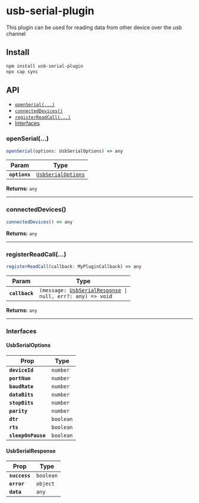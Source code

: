 # usb-serial-plugin

This plugin can be used for reading data from other device over the usb channel

## Install

```bash
npm install usb-serial-plugin
npx cap sync
```

## API

<docgen-index>

* [`openSerial(...)`](#openserial)
* [`connectedDevices()`](#connecteddevices)
* [`registerReadCall(...)`](#registerreadcall)
* [Interfaces](#interfaces)

</docgen-index>

<docgen-api>
<!--Update the source file JSDoc comments and rerun docgen to update the docs below-->

### openSerial(...)

```typescript
openSerial(options: UsbSerialOptions) => any
```

| Param         | Type                                                          |
| ------------- | ------------------------------------------------------------- |
| **`options`** | <code><a href="#usbserialoptions">UsbSerialOptions</a></code> |

**Returns:** <code>any</code>

--------------------


### connectedDevices()

```typescript
connectedDevices() => any
```

**Returns:** <code>any</code>

--------------------


### registerReadCall(...)

```typescript
registerReadCall(callback: MyPluginCallback) => any
```

| Param          | Type                                                                                                     |
| -------------- | -------------------------------------------------------------------------------------------------------- |
| **`callback`** | <code>(message: <a href="#usbserialresponse">UsbSerialResponse</a> \| null, err?: any) =&gt; void</code> |

**Returns:** <code>any</code>

--------------------


### Interfaces


#### UsbSerialOptions

| Prop               | Type                 |
| ------------------ | -------------------- |
| **`deviceId`**     | <code>number</code>  |
| **`portNum`**      | <code>number</code>  |
| **`baudRate`**     | <code>number</code>  |
| **`dataBits`**     | <code>number</code>  |
| **`stopBits`**     | <code>number</code>  |
| **`parity`**       | <code>number</code>  |
| **`dtr`**          | <code>boolean</code> |
| **`rts`**          | <code>boolean</code> |
| **`sleepOnPause`** | <code>boolean</code> |


#### UsbSerialResponse

| Prop          | Type                 |
| ------------- | -------------------- |
| **`success`** | <code>boolean</code> |
| **`error`**   | <code>object</code>  |
| **`data`**    | <code>any</code>     |

</docgen-api>
